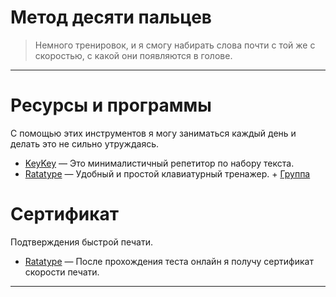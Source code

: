# Метод десяти пальцев

> Немного тренировок, и я смогу набирать слова почти с той же с скоростью, с какой они появляются в голове.

---

# Ресурсы и программы

С помощью этих инструментов я могу заниматься каждый день и делать это не сильно утруждаясь.

- [KeyKey](https://keykey.ninja) — Это минималистичный репетитор по набору текста.
- [Ratatype](https://www.ratatype.ua) — Удобный и простой клавиатурный тренажер. + [Группа](https://www.ratatype.ua/ru/groups/4595175/)

# Сертификат

Подтверждения быстрой печати.

- [Ratatype](https://www.ratatype.ua) — После прохождения теста онлайн я получу сертификат скорости печати.

---
